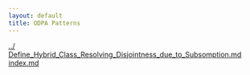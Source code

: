 ```yaml
---
layout: default
title: ODPA Patterns
---
```

  
[../](../)  
[Define_Hybrid_Class_Resolving_Disjointness_due_to_Subsomption.md](./Define_Hybrid_Class_Resolving_Disjointness_due_to_Subsomption.md)  
[index.md](./index.md)  
